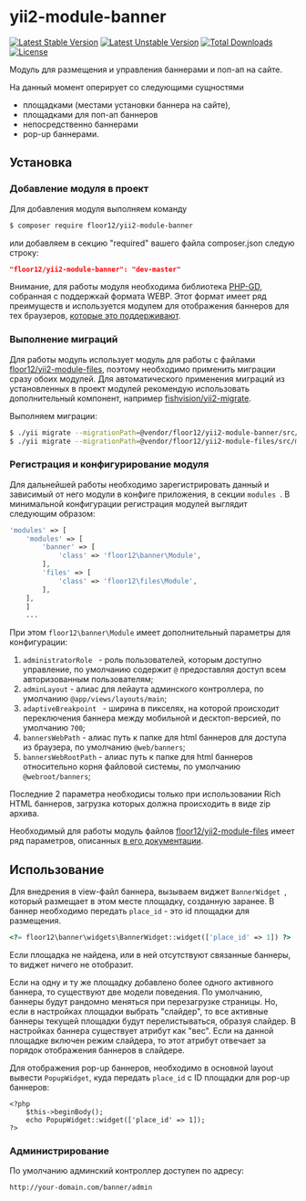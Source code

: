 # yii2-module-banner

[![Latest Stable Version](https://poser.pugx.org/floor12/yii2-module-banner/v/stable)](https://packagist.org/packages/floor12/yii2-module-banner)
[![Latest Unstable Version](https://poser.pugx.org/floor12/yii2-module-banner/v/unstable)](https://packagist.org/packages/floor12/yii2-module-banner)
[![Total Downloads](https://poser.pugx.org/floor12/yii2-module-banner/downloads)](https://packagist.org/packages/floor12/yii2-module-banner)
[![License](https://poser.pugx.org/floor12/yii2-module-banner/license)](https://packagist.org/packages/floor12/yii2-module-banner)

Модуль для размещения и управления баннерами и поп-ап на сайте.

 
На данный момент оперирует со следующими сущностями 

- площадками (местами установки баннера на сайте),
- площадками для поп-ап баннеров
- непосредственно баннерами
- pop-up баннерами.


## Установка

### Добавление модуля в проект

Для добавления модуля выполняем команду
```bash
$ composer require floor12/yii2-module-banner
```
или добавляем в секцию "required" вашего файла composer.json следую строку:
```json
"floor12/yii2-module-banner": "dev-master"
```

Внимание, для работы модуля необходима библиотека [PHP-GD](https://www.php.net/manual/ru/book.image.php
), собранная с поддержкай формата WEBP. 
Этот формат имеет ряд преимуществ и используется модулем для отображения баннеров для тех браузеров, 
[которые это поддерживают](https://caniuse.com/#feat=webp).

### Выполнение миграций

Для работы модуль использует модуль для работы с файлами [floor12/yii2-module-files](https://github.com/floor12/yii2-module-files
), поэтому необходимо применить миграции сразу обоих модулей. Для автоматического применения миграций из 
установленных в проект модулей рекомендую использовать дополнительный компонент, 
например [fishvision/yii2-migrate](https://github.com/fishvision/yii2-migrate).

Выполняем миграции:

```bash
$ ./yii migrate --migrationPath=@vendor/floor12/yii2-module-banner/src/migrations
$ ./yii migrate --migrationPath=@vendor/floor12/yii2-module-files/src/migrations
```

### Регистрация и конфигурирование модуля

Для дальнейшей работы необходимо зарегистрировать данный и зависимый от него модули в конфиге приложения, в секции `modules
`. В минимальной конфигурации регистрация модулей выглядит следующим образом:

```php  
'modules' => [
    'modules' => [
        'banner' => [
            'class' => 'floor12\banner\Module',
        ],
        'files' => [
            'class' => 'floor12\files\Module',
        ],
    ],
    ]
    ...
```

При этом `floor12\banner\Module` имеет дополнительный параметры для конфигурации:

1. `administratorRole
` - роль пользователей, которым доступно управление, по умолчанию содержит `@` предоставляя доступ всем авторизованным пользователям;
2. `adminLayout` - алиас для лейаута админского контроллера, по умолчанию `@app/views/layouts/main`;
3. `adaptiveBreakpoint
` - ширина в пикселях, на которой происходит переключения баннера между мобильной и десктоп-версией, по умолчанию `700`;
4. `bannersWebPath` - алиас путь к папке для html баннеров для доступа из браузера, по умолчанию `@web/banners`;
5. `bannersWebRootPath` - алиас путь к папке для html баннеров относительно корня файловой системы, по умолчанию `@webroot/banners`;

Последние 2 параметра необходисы только при использовании Rich HTML баннеров, загрузка которых должна происходить в виде zip архива.

Необходимый для работы модуль файлов [floor12/yii2-module-files](https://github.com/floor12/yii2-module-files) имеет ряд параметров, 
описанных [в его документации](https://github.com/floor12/yii2-module-files/blob/master/README_RU.md).

Использование
-----
Для внедрения в view-файл баннера, вызываем виджет `BannerWidget
`, который размещает в этом месте площадку, созданную заранее. В баннер необходимо передать `place_id` - это id
 площадки для размещения. 


```php  
<?= floor12\banner\widgets\BannerWidget::widget(['place_id' => 1]) ?>
```

Если площадка не найдена, или в ней отсутствуют связанные баннеры, то виджет ничего не отобразит.

Если на одну и ту же площадку добавлено более одного активного баннера, то существуют две модели поведения.
По умолчанию, баннеры будут рандомно меняться при перезагрузке страницы. Но, если в настройках площадки выбрать 
"слайдер", то все активные баннеры текущей площадки будут перелистываться, образуя слайдер. 
В настройках баннера существует атрибут как "вес". Если на данной площадке включен режим слайдера, то этот атрибут отвечает за порядок
отображения баннеров в слайдере.

Для отображения pop-up баннеров, необходимо в основной layout вывести `PopupWidget`, куда передать `place_id` c ID площадки для pop-up
 баннеров:
```
<?php
    $this->beginBody();
    echo PopupWidget::widget(['place_id' => 1]);
?>
```

### Администрирование

По умолчанию админский контроллер доступен по адресу:

```
http://your-domain.com/banner/admin
```
